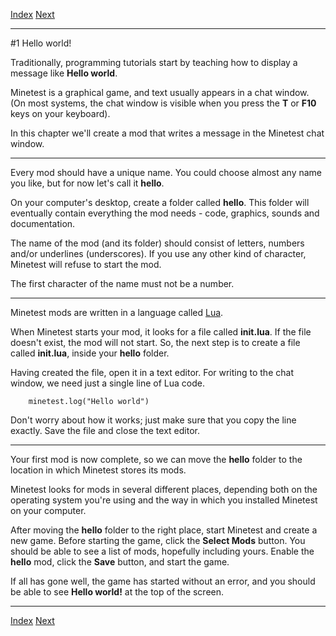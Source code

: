 [Index](index.html) [Next](ch02.html)

---

#1 Hello world!

Traditionally, programming tutorials start by teaching how to display a message like **Hello world**.

Minetest is a graphical game, and text usually appears in a chat window. (On most systems, the chat window is visible when you press the **T** or **F10** keys on your keyboard).

In this chapter we'll create a mod that writes a message in the Minetest chat window.

---

Every mod should have a unique name. You could choose almost any name you like, but for now let's call it **hello**.

On your computer's desktop, create a folder called **hello**. This folder will eventually contain everything the mod needs - code, graphics, sounds and documentation.

The name of the mod (and its folder) should consist of letters, numbers and/or underlines (underscores). If you use any other kind of character, Minetest will refuse to start the mod.

The first character of the name must not be a number.

---

Minetest mods are written in a language called [Lua](https://www.lua.org/).

When Minetest starts your mod, it looks for a file called **init.lua**. If the file doesn't exist, the mod will not start. So, the next step is to create a file called **init.lua**, inside your **hello** folder.

Having created the file, open it in a text editor. For writing to the chat window, we need just a single line of Lua code.

        minetest.log("Hello world")

Don't worry about how it works; just make sure that you copy the line exactly. Save the file and close the text editor.

---

Your first mod is now complete, so we can move the **hello** folder to the location in which Minetest stores its mods.

Minetest looks for mods in several different places, depending both on the operating system you're using and the way in which you installed Minetest on your computer.

After moving the **hello** folder to the right place, start Minetest and create a new game. Before starting the game, click the **Select Mods** button. You should be able to see a list of mods, hopefully including yours. Enable the **hello** mod, click the **Save** button, and start the game.

If all has gone well, the game has started without an error, and you should be able to see **Hello world!** at the top of the screen.

---

[Index](index.html) [Next](ch02.html)
